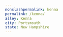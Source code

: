 ```yaml
---
﻿nonslashpermalink: kenna
permalink: /kenna/
alley: Kenna
city: Portsmouth
state: New Hampshire
---
```

